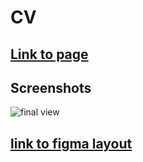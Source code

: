 # CV
## [Link to page](https://salavat-29.github.io/CV/)
## Screenshots
![final view](https://user-images.githubusercontent.com/122313622/217850085-5be4e021-f11f-4391-893f-831793e21eb1.png)
## [link to figma layout](https://www.figma.com/file/NlH3naDNbp8x1rGeS27GLy/Freelancer-portfolio?node-id=2-0&t=No1PSdqcpngjyfug-0)
